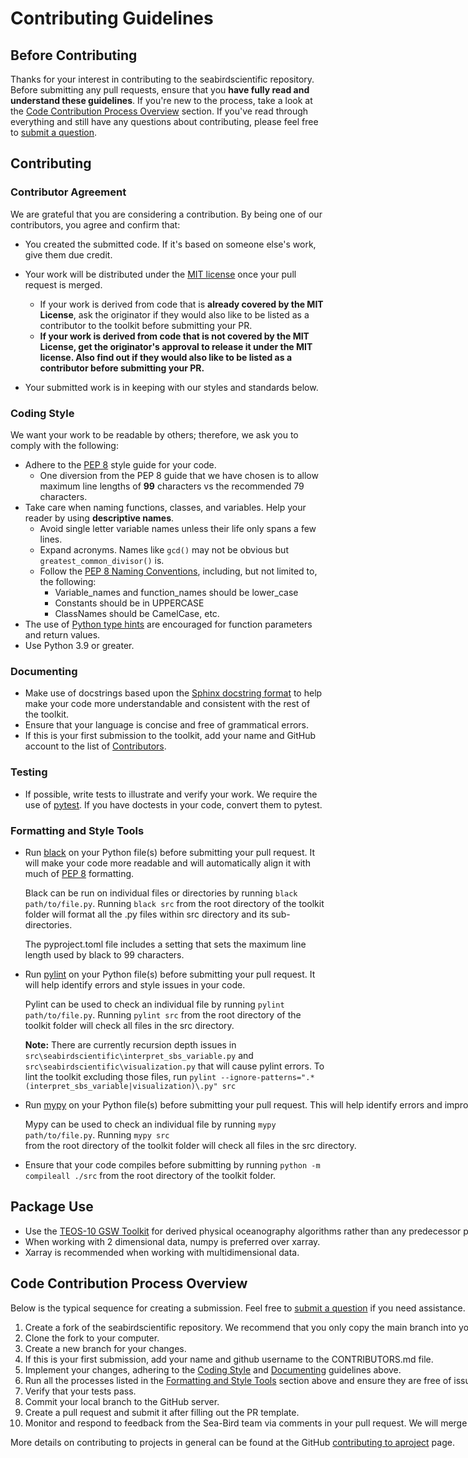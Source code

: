 # Contributing Guidelines

## Before Contributing

Thanks for your interest in contributing to the seabirdscientific repository. Before submitting any
pull requests, ensure that you __have fully read and understand these guidelines__. If you're new
to the process, take a look at the [Code Contribution Process Overview](#code-contribution-process-overview)
section. If you've read through everything and still have any questions about contributing, please
feel free to [submit a question](https://github.com/Sea-BirdScientific/seabirdscientific/issues/new).

## Contributing

### Contributor Agreement

We are grateful that you are considering a contribution. By being one of our contributors, you
agree and confirm that:

- You created the submitted code. If it's based on someone else's work, give them due credit.
- Your work will be distributed under the [MIT license](./LICENSE) once your pull request is merged.

  - If your work is derived from code that is __already covered by the MIT License__, ask the
  originator if they would also like to be listed as a contributor to the toolkit before submitting
  your PR.
  - __If your work is derived from code that is not covered by the MIT License, get the
  originator's approval to release it under the MIT license. Also find out if they would also like
  to be listed as a contributor before submitting your PR.__

- Your submitted work is in keeping with our styles and standards below.

### Coding Style

We want your work to be readable by others; therefore, we ask you to comply with the following:

- Adhere to the [PEP 8](https://peps.python.org/pep-0008/) style guide for your code.
  - One diversion from the PEP 8 guide that we have chosen is to allow maximum line lengths of 
  __99__ characters vs the recommended 79 characters.
- Take care when naming functions, classes, and variables. Help your reader by using __descriptive names__.
  - Avoid single letter variable names unless their life only spans a few lines.
  - Expand acronyms. Names like `gcd()` may not be obvious but `greatest_common_divisor()` is.
  - Follow the [PEP 8 Naming Conventions](https://pep8.org/#prescriptive-naming-conventions),
  including, but not limited to, the following:
    - Variable_names and function_names should be lower_case
    - Constants should be in UPPERCASE
    - ClassNames should be CamelCase, etc.
- The use of [Python type hints](https://docs.python.org/3/library/typing.html) are encouraged for
function parameters and return values.
- Use Python 3.9 or greater.

### Documenting

- Make use of docstrings based upon the [Sphinx docstring format](https://sphinx-rtd-tutorial.readthedocs.io/en/latest/docstrings.html)
to help make your code more understandable and consistent with the rest of the toolkit.
- Ensure that your language is concise and free of grammatical errors.
- If this is your first submission to the toolkit, add your name and GitHub account to the list of
[Contributors](CONTRIBUTORS.md).

### Testing

- If possible, write tests to illustrate and verify your work. We require the use of
[pytest](https://docs.pytest.org). If you have doctests in your code, convert them to pytest.

### Formatting and Style Tools

- Run [black](https://github.com/python/black) on your Python file(s) before submitting your pull
request. It will make your code more readable and will automatically align it with much of
[PEP 8](https://www.python.org/dev/peps/pep-0008/) formatting.

  Black can be run on individual files or directories by running `black path/to/file.py`.
  Running `black src` from the root directory of the toolkit folder will format all the .py files
  within src directory and its sub-directories.

  The pyproject.toml file includes a setting that sets the maximum line length used by black to 99
  characters.

- Run [pylint](https://github.com/pylint-dev/pylint) on your Python file(s) before submitting your
pull request. It will help identify errors and style issues in your code.

  Pylint can be used to check an individual file by running `pylint path/to/file.py`. Running
  `pylint src` from the root directory of the toolkit folder will check all files in the src directory.

  __Note:__ There are currently recursion depth issues in
  `src\seabirdscientific\interpret_sbs_variable.py` and `src\seabirdscientific\visualization.py`
  that will cause pylint errors. To lint the toolkit excluding those files, run
  <nobr>`pylint --ignore-patterns=".*(interpret_sbs_variable|visualization)\.py" src`<nobr>

- Run [mypy](http://www.mypy-lang.org) on your Python file(s) before submitting your pull request.
This will help identify errors and improve code quality.

  Mypy can be used to check an individual file by running `mypy path/to/file.py`. Running `mypy src`
  from the root directory of the toolkit folder will check all files in the src directory.

- Ensure that your code compiles before submitting by running `python -m compileall ./src` from the
root directory of the toolkit folder.

## Package Use

- Use the [TEOS-10 GSW Toolkit](https://www.teos-10.org/software.htm) for derived physical 
oceanography algorithms rather than any predecessor packages.
- When working with 2 dimensional data, numpy is preferred over xarray.
- Xarray is recommended when working with multidimensional data.

## Code Contribution Process Overview

Below is the typical sequence for creating a submission. Feel free to
[submit a question](https://github.com/Sea-BirdScientific/seabirdscientific/issues/new) if you need
assistance.

1. Create a fork of the seabirdscientific repository. We recommend that you only copy the main
branch into your fork.
1. Clone the fork to your computer.
1. Create a new branch for your changes.
1. If this is your first submission, add your name and github username to the CONTRIBUTORS.md file.
1. Implement your changes, adhering to the [Coding Style](#coding-style) and
[Documenting](#documenting) guidelines above.
1. Run all the processes listed in the [Formatting and Style Tools](#formatting-and-style-tools)
section above and ensure they are free of issues.
1. Verify that your tests pass.
1. Commit your local branch to the GitHub server.
1. Create a pull request and submit it after filling out the PR template.
1. Monitor and respond to feedback from the Sea-Bird team via comments in your pull request. We
will merge your PR into the toolkit once it's passed the review process.

More details on contributing to projects in general can be found at the GitHub
[contributing to aproject](https://docs.github.com/en/get-started/exploring-projects-on-github/contributing-to-a-project)
page.
